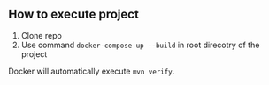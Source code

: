 ## How to execute project
1. Clone repo
2. Use command `docker-compose up --build` in root direcotry of the project

Docker will automatically execute `mvn verify`.
